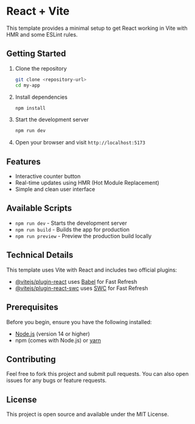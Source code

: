 # React + Vite

This template provides a minimal setup to get React working in Vite with HMR and some ESLint rules.

## Getting Started

1. Clone the repository

   ```bash
   git clone <repository-url>
   cd my-app
   ```

2. Install dependencies

   ```bash
   npm install
   ```

3. Start the development server

   ```bash
   npm run dev
   ```

4. Open your browser and visit `http://localhost:5173`

## Features

- Interactive counter button
- Real-time updates using HMR (Hot Module Replacement)
- Simple and clean user interface

## Available Scripts

- `npm run dev` - Starts the development server
- `npm run build` - Builds the app for production
- `npm run preview` - Preview the production build locally

## Technical Details

This template uses Vite with React and includes two official plugins:

- [@vitejs/plugin-react](https://github.com/vitejs/vite-plugin-react/blob/main/packages/plugin-react/README.md) uses [Babel](https://babeljs.io/) for Fast Refresh
- [@vitejs/plugin-react-swc](https://github.com/vitejs/vite-plugin-react-swc) uses [SWC](https://swc.rs/) for Fast Refresh

## Prerequisites

Before you begin, ensure you have the following installed:

- [Node.js](https://nodejs.org/) (version 14 or higher)
- npm (comes with Node.js) or [yarn](https://yarnpkg.com/)

## Contributing

Feel free to fork this project and submit pull requests. You can also open issues for any bugs or feature requests.

## License

This project is open source and available under the MIT License.
